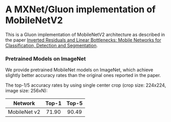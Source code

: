 # A MXNet/Gluon implementation of MobileNetV2

This is a Gluon implementation of MobileNetV2 architecture as described in the paper [Inverted Residuals and Linear Bottlenecks: Mobile Networks for Classification, Detection and Segmentation](https://arxiv.org/pdf/1801.04381).


### Pretrained Models on ImageNet

We provide pretrained MobileNet models on ImageNet, which achieve slightly better accuracy rates than the original ones reported in the paper. 

The top-1/5 accuracy rates by using single center crop (crop size: 224x224, image size: 256xN):

Network|Top-1|Top-5|
:---:|:---:|:---:|
MobileNet v2| 71.90| 90.49

